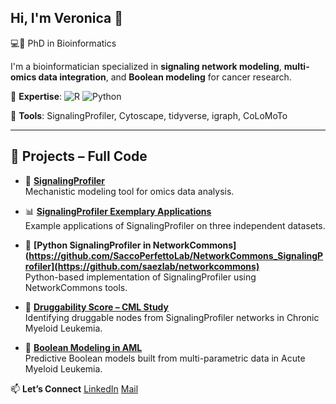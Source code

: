 ## Hi, I'm Veronica 👋

💻🧬 PhD in Bioinformatics

I'm a bioinformatician specialized in **signaling network modeling**, **multi-omics data integration**, and **Boolean modeling** for cancer research.

🔬 **Expertise**: ![R](https://img.shields.io/badge/R-276DC3?style=flat&logo=r&logoColor=white) ![Python](https://img.shields.io/badge/Python-3776AB?style=flat&logo=python&logoColor=white)


🧠 **Tools**: SignalingProfiler, Cytoscape, tidyverse, igraph, CoLoMoTo



---

## 🔧 Projects – Full Code

- 🔬 **[SignalingProfiler](https://github.com/SaccoPerfettoLab/SignalingProfiler)**  
  Mechanistic modeling tool for omics data analysis.

- 📊 **[SignalingProfiler Exemplary Applications](https://github.com/SaccoPerfettoLab/SignalingProfiler_Benchmarking)**  
  Example applications of SignalingProfiler on three independent datasets.

- 🐍 **[Python SignalingProfiler in NetworkCommons](https://github.com/SaccoPerfettoLab/NetworkCommons_SignalingProfiler](https://github.com/saezlab/networkcommons)**  
  Python-based implementation of SignalingProfiler using NetworkCommons tools.
  
- 💊 **[Druggability Score – CML Study](https://github.com/SaccoPerfettoLab/Chronic_myeloid_leukemia_SignalingProfiler2.0_analysis)**  
  Identifying druggable nodes from SignalingProfiler networks in Chronic Myeloid Leukemia.

- 🧩 **[Boolean Modeling in AML](https://github.com/SaccoPerfettoLab/FLT3-ITD_driven_AML_Boolean_models)**  
  Predictive Boolean models built from multi-parametric data in Acute Myeloid Leukemia.


📫 **Let’s Connect**
[LinkedIn](https://www.linkedin.com/in/veronica-venafra-672661255/)
[Mail](veronica.venafra97@gmail.com)

